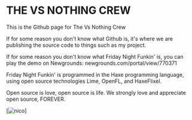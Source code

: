 # THE VS NOTHING CREW
This is the Github page for The Vs Nothing Crew

If for some reason you don't know what Github is, it's where we are publishing the source code to things such as my project.

If for some reason you don't know what Friday Night Funkin' is, you can play the demo on Newgrounds: newgrounds.com/portal/view/770371

Friday Night Funkin' is programmed in the Haxe programming language, using open source technologies Lime, OpenFL, and HaxeFlixel.

Open source is love, open source is life. We strongly love and appreciate open source, FOREVER.

[![nico](https://user-images.githubusercontent.com/22229331/206884658-b0d70638-1b51-4bff-a9c0-9219393b6561.gif)]
